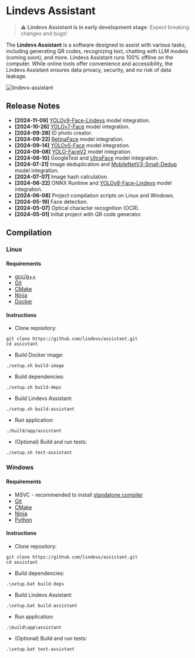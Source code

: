 # Lindevs Assistant

> ⚠️ **Lindevs Assistant is in early development stage**: Expect breaking changes and bugs!

The **Lindevs Assistant** is a software designed to assist with various tasks, including generating QR codes,
recognizing text, chatting with LLM models (coming soon), and more. Lindevs Assistant runs 100% offline on the
computer. While online tools offer convenience and accessibility, the Lindevs Assistant ensures data privacy,
security, and no risk of data leakage.

![lindevs-assistant](https://i.ibb.co/8NR4NNL/lindevs-assistant.png)

## Release Notes

* **[2024-11-09]** [YOLOv9-Face-Lindevs](https://github.com/lindevs/yolov9-face) model integration.
* **[2024-10-26]** [YOLOv7-Face](https://github.com/derronqi/yolov7-face) model integration.
* **[2024-09-28]** ID photo creator.
* **[2024-09-22]** [RetinaFace](https://github.com/biubug6/Pytorch_Retinaface) model integration.
* **[2024-09-14]** [YOLOv5-Face](https://github.com/deepcam-cn/yolov5-face) model integration.
* **[2024-09-08]** [YOLO-FaceV2](https://github.com/Krasjet-Yu/YOLO-FaceV2) model integration.
* **[2024-08-10]** GoogleTest and [UltraFace](https://github.com/Linzaer/Ultra-Light-Fast-Generic-Face-Detector-1MB) model integration.
* **[2024-07-21]** Image deduplication and [MobileNetV3-Small-Dedup](https://github.com/idealo/imagededup) model integration.
* **[2024-07-07]** Image hash calculation.
* **[2024-06-22]** ONNX Runtime and [YOLOv8-Face-Lindevs](https://github.com/lindevs/yolov8-face) model integration.
* **[2024-06-08]** Project compilation scripts on Linux and Windows.
* **[2024-05-19]** Face detection.
* **[2024-05-07]** Optical character recognition (OCR).
* **[2024-05-01]** Initial project with QR code generator.

## Compilation

### Linux

#### Requirements

* [gcc/g++](https://lindevs.com/install-build-essential-on-ubuntu)
* [Git](https://lindevs.com/install-git-on-ubuntu)
* [CMake](https://lindevs.com/install-cmake-on-ubuntu)
* [Ninja](https://lindevs.com/install-ninja-build-system-on-ubuntu)
* [Docker](https://lindevs.com/install-docker-ce-on-ubuntu)

#### Instructions

* Clone repository:

```shell
git clone https://github.com/lindevs/assistant.git
cd assistant
```

* Build Docker image:

```shell
./setup.sh build-image
```

* Build dependencies:

```shell
./setup.sh build-deps
```

* Build Lindevs Assistant:

```shell
./setup.sh build-assistant
```

* Run application:

```shell
./build/app/assistant
```

* (Optional) Build and run tests:

```shell
./setup.sh test-assistant
```

### Windows

#### Requirements

* MSVC - recommended to install [standalone compiler](https://gist.github.com/mmozeiko/7f3162ec2988e81e56d5c4e22cde9977)
* [Git](https://www.git-scm.com/downloads)
* [CMake](https://cmake.org/download/)
* [Ninja](https://github.com/ninja-build/ninja/releases)
* [Python](https://www.python.org/downloads/)

#### Instructions

* Clone repository:

```shell
git clone https://github.com/lindevs/assistant.git
cd assistant
```

* Build dependencies:

```shell
.\setup.bat build-deps
```

* Build Lindevs Assistant:

```shell
.\setup.bat build-assistant
```

* Run application:

```shell
.\build\app\assistant
```

* (Optional) Build and run tests:

```shell
.\setup.bat test-assistant
```
